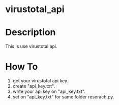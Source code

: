 # virustotal_api

# Description
This is use virustotal api.

# How To
1. get your virustotal api key.
2. create "api_key.txt".
3. write your api key on "api_key.txt".
4. set on "api_key.txt" for same folder reserach.py.
